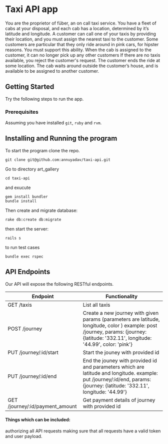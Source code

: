 # Taxi API app
You are the proprietor of füber, an on call taxi service.
You have a fleet of cabs at your disposal, and each cab has a location, determined by it’s latitude and longitude.
A customer can call one of your taxis by providing their location, and you must assign the nearest taxi to the customer.
Some customers are particular that they only ride around in pink cars, for hipster reasons. You must support this ability.
When the cab is assigned to the customer, it can no longer pick up any other customers
If there are no taxis available, you reject the customer's request.
The customer ends the ride at some location. The cab waits around outside the customer’s house, and is available to be assigned to another customer.

## Getting Started
Try the following steps to run the app.

### Prerequisites
Assuming you have installed `git`, `ruby` and `rvm`.

## Installing and Running the program

To start the program clone the repo.

```
git clone git@github.com:annuyadav/taxi-api.git
```

Go to directory art_gallery
```
cd taxi-api
```

and exucute
```
gem install bundler
bundle install
```

Then create and migrate database:
```
rake db:create db:migrate
```

then start the server:
```
rails s
```

to run test cases
```
bundle exec rspec
```


## API Endpoints

Our API will expose the following RESTful endpoints.

| Endpoint | Functionality |
| --- | --- |
| GET /taxis | List all taxis |
| POST /journey | Create a new journey with given params (parameters are latitude, longitude, color ) example: post /journey, params: {journey: {latitude: '332.11', longitude: '44.99', color: 'pink'}|
| PUT /journey/:id/start | Start the jouney with provided id |
| PUT /journey/:id/end | End the jouney with provided id and parameters which are latitude and longitude. example: put /journey/:id/end, params: {journey: {latitude: '332.11', longitude: '44.99'} |
| GET /journey/:id/payment_amount | Get payment details of journey with provided id|


#### Things which can be included:
authorizing all API requests making sure that all requests have a valid token and user payload.